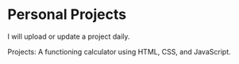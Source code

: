 # Personal Projects
I will upload or update a project daily.

Projects:
  A functioning calculator using HTML, CSS, and JavaScript.
